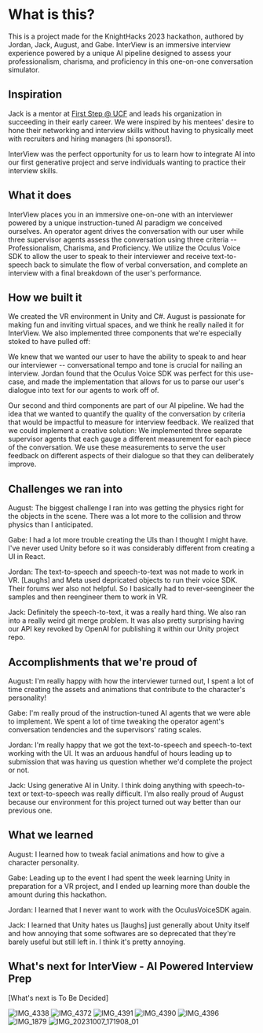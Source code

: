# What is this?

This is a project made for the KnightHacks 2023 hackathon, authored by Jordan, Jack, August, and Gabe. InterView is an immersive interview experience powered by a unique AI pipeline designed to assess your professionalism, charisma, and proficiency in this one-on-one conversation simulator. 

## Inspiration

Jack is a mentor at [First Step @ UCF](https://www.instagram.com/firststep.ucf/?hl=en) and leads his organization in succeeding in their early career. We were inspired by his mentees' desire to hone their networking and interview skills without having to physically meet with recruiters and hiring managers (hi sponsors!).

InterView was the perfect opportunity for us to learn how to integrate AI into our first generative project and serve individuals wanting to practice their interview skills.

## What it does

InterView places you in an immersive one-on-one with an interviewer powered by a unique instruction-tuned AI paradigm we conceived ourselves. An operator agent drives the conversation with our user while three supervisor agents assess the conversation using three criteria -- Professionalism, Charisma, and Proficiency. We utilize the Oculus Voice SDK to allow the user to speak to their interviewer and receive text-to-speech back to simulate the flow of verbal conversation, and complete an interview with a final breakdown of the user's performance. 

## How we built it

We created the VR environment in Unity and C#. August is passionate for making fun and inviting virtual spaces, and we think he really nailed it for InterView. We also implemented three components that we're especially stoked to have pulled off: 

We knew that we wanted our user to have the ability to speak to and hear our interviewer -- conversational tempo and tone is crucial for nailing an interview. Jordan found that the Oculus Voice SDK was perfect for this use-case, and made the implementation that allows for us to parse our user's dialogue into text for our agents to work off of.

Our second and third components are part of our AI pipeline. We had the idea that we wanted to quantify the quality of the conversation by criteria that would be impactful to measure for interview feedback. We realized that we could implement a creative solution: We implemented three separate supervisor agents that each gauge a different measurement for each piece of the conversation. We use these measurements to serve the user feedback on different aspects of their dialogue so that they can deliberately improve.

## Challenges we ran into

August: The biggest challenge I ran into was getting the physics right for the objects in the scene. There was a lot more to the collision and throw physics than I anticipated.

Gabe: I had a lot more trouble creating the UIs than I thought I might have. I've never used Unity before so it was considerably different from creating a UI in React.

Jordan: The text-to-speech and speech-to-text was not made to work in VR. [Laughs] and Meta used depricated objects to run their voice SDK. Their forums wer also not helpful. So I basically had to rever-seengineer the samples and then reengineer them to work in VR. 

Jack: Definitely the speech-to-text, it was a really hard thing. We also ran into a really weird git merge problem. It was also pretty surprising having our API key revoked by OpenAI for publishing it within our Unity project repo.

## Accomplishments that we're proud of

August: I'm really happy with how the interviewer turned out, I spent a lot of time creating the assets and animations that contribute to the character's personality!

Gabe: I'm really proud of the instruction-tuned AI agents that we were able to implement. We spent a lot of time tweaking the operator agent's conversation tendencies and the supervisors' rating scales.

Jordan: I'm really happy that we got the text-to-speech and speech-to-text working with the UI. It was an arduous handful of hours leading up to submission that was having us question whether we'd complete the project or not.

Jack: Using generative AI in Unity. I think doing anything with speech-to-text or text-to-speech was really difficult. I'm also really proud of August because our environment for this project turned out way better than our previous one.

## What we learned

August: I learned how to tweak facial animations and how to give a character personality.

Gabe: Leading up to the event I had spent the week learning Unity in preparation for a VR project, and I ended up learning more than double the amount during this hackathon.

Jordan: I learned that I never want to work with the OculusVoiceSDK again. 

Jack: I learned that Unity hates us [laughs] just generally about Unity itself and how annoying that some softwares are so deprecated that they're barely useful but still left in. I think it's pretty annoying.

## What's next for InterView - AI Powered Interview Prep

[What's next is To Be Decided]

![IMG_4338](https://github.com/Draxidious/KnightHacks2023/assets/86631042/26ecc48a-5ff9-4e35-b1dc-849c873a735d)
![IMG_4372](https://github.com/Draxidious/KnightHacks2023/assets/86631042/ca66c12b-ee7c-448d-af24-927563a248f9)
![IMG_4391](https://github.com/Draxidious/KnightHacks2023/assets/86631042/0e2c2437-50e6-4da0-a6b4-5b0c0bf48a59)
![IMG_4390](https://github.com/Draxidious/KnightHacks2023/assets/86631042/1dcedaf5-861c-4c71-9c76-c2654748ba91)
![IMG_4396](https://github.com/Draxidious/KnightHacks2023/assets/86631042/ebb5e6af-fa1f-40c2-8300-9181fd75bc33)
![IMG_1879](https://github.com/Draxidious/KnightHacks2023/assets/86631042/a6e2df27-14ad-43a6-8043-56410e3a7d44)
![IMG_20231007_171908_01](https://github.com/Draxidious/KnightHacks2023/assets/86631042/d89a112c-6073-40da-9bf4-f00c105effe9)

